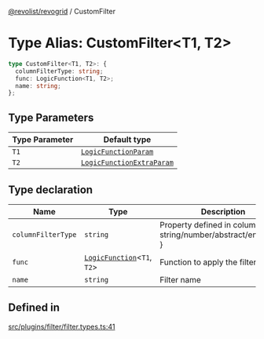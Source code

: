 [@revolist/revogrid](README.md) / CustomFilter

# Type Alias: CustomFilter\<T1, T2\>

```ts
type CustomFilter<T1, T2>: {
  columnFilterType: string;
  func: LogicFunction<T1, T2>;
  name: string;
};
```

## Type Parameters

| Type Parameter | Default type |
| ------ | ------ |
| `T1` | [`LogicFunctionParam`](TypeAlias.LogicFunctionParam.md) |
| `T2` | [`LogicFunctionExtraParam`](TypeAlias.LogicFunctionExtraParam.md) |

## Type declaration

| Name | Type | Description | Defined in |
| ------ | ------ | ------ | ------ |
| `columnFilterType` | `string` | Property defined in column { filter: string/number/abstract/enum...etc } | [src/plugins/filter/filter.types.ts:45](https://github.com/revolist/revogrid/blob/6d16baf0ac19236f5511b0ce2aeccf75326e95c2/src/plugins/filter/filter.types.ts#L45) |
| `func` | [`LogicFunction`](TypeAlias.LogicFunction.md)\<`T1`, `T2`\> | Function to apply the filter | [src/plugins/filter/filter.types.ts:53](https://github.com/revolist/revogrid/blob/6d16baf0ac19236f5511b0ce2aeccf75326e95c2/src/plugins/filter/filter.types.ts#L53) |
| `name` | `string` | Filter name | [src/plugins/filter/filter.types.ts:49](https://github.com/revolist/revogrid/blob/6d16baf0ac19236f5511b0ce2aeccf75326e95c2/src/plugins/filter/filter.types.ts#L49) |

## Defined in

[src/plugins/filter/filter.types.ts:41](https://github.com/revolist/revogrid/blob/6d16baf0ac19236f5511b0ce2aeccf75326e95c2/src/plugins/filter/filter.types.ts#L41)
